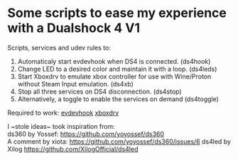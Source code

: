 # Some scripts to ease my experience with a Dualshock 4 V1

Scripts, services and udev rules to:
1. Automaticaly start evdevhook when DS4 is connected. (ds4hook)
2. Change LED to a desired color and maintain it with a loop. (ds4leds)
3. Start Xboxdrv to emulate xbox controller for use with Wine/Proton without Steam Input emulation. (ds4xb)
4. Stop all three services on DS4 disconnection. (ds4stop)
5. Alternatively, a toggle to enable the services on demand (ds4toggle)

Required to work:
[evdevhook](https://github.com/v1993/evdevhook)
[xboxdrv](https://xboxdrv.gitlab.io/)

I ~stole ideas~ took inspiration from:                                                                                                                                                                       
ds360 by Yossef: https://github.com/yoyossef/ds360                                                                                                                         
A comment by xiota: https://github.com/yoyossef/ds360/issues/6
ds4led by Xilog https://github.com/XilogOfficial/ds4led
